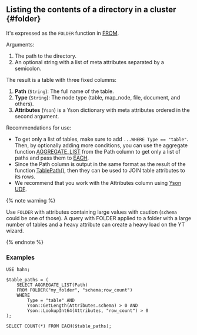 ## Listing the contents of a directory in a cluster {#folder}

It's expressed as the `FOLDER` function in [FROM](../../select/from.md).

Arguments:

1. The path to the directory.
2. An optional string with a list of meta attributes separated by a semicolon.

The result is a table with three fixed columns:

1. **Path** (`String`): The full name of the table.
2. **Type** (`String`): The node type (table, map_node, file, document, and others).
3. **Attributes** (`Yson`) is a Yson dictionary with meta attributes ordered in the second argument.

Recommendations for use:

* To get only a list of tables, make sure to add `...WHERE Type == "table"`. Then, by optionally adding more conditions, you can use the aggregate function [AGGREGATE_LIST](../../../builtins/aggregation.md#aggregate-list) from the Path column to get only a list of paths and pass them to [EACH](#each).
* Since the Path column is output in the same format as the result of the function [TablePath()](../../../builtins/basic.md#tablepath), then they can be used to JOIN table attributes to its rows.
* We recommend that you work with the Attributes column using [Yson UDF](../../../udf/list/yson.md).

{% note warning %}

Use `FOLDER` with attributes containing large values with caution (`schema` could be one of those). A query with FOLDER applied to a folder with a large number of tables and a heavy attribute can create a heavy load on the YT wizard.

{% endnote %}

### Examples

```yql
USE hahn;

$table_paths = (
    SELECT AGGREGATE_LIST(Path)
    FROM FOLDER("my_folder", "schema;row_count")
    WHERE
        Type = "table" AND
        Yson::GetLength(Attributes.schema) > 0 AND
        Yson::LookupInt64(Attributes, "row_count") > 0
);

SELECT COUNT(*) FROM EACH($table_paths);
```

